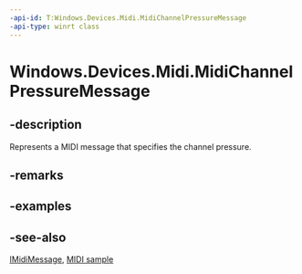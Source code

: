 ```yaml
---
-api-id: T:Windows.Devices.Midi.MidiChannelPressureMessage
-api-type: winrt class
---
```


<!-- Class syntax.
public class MidiChannelPressureMessage : Windows.Devices.Midi.IMidiChannelPressureMessage, Windows.Devices.Midi.IMidiMessage
-->

# Windows.Devices.Midi.MidiChannelPressureMessage

## -description
Represents a MIDI message that specifies the channel pressure.

## -remarks

## -examples

## -see-also
[IMidiMessage](imidimessage.md), [MIDI  sample](http://go.microsoft.com/fwlink/p/?LinkID=394281)